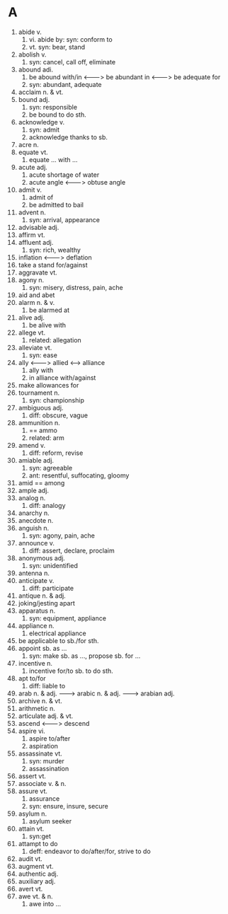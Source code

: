 # A

1. abide v.
   1. vi. abide by: syn: conform to
   2. vt. syn: bear, stand
2. abolish v.
   1. syn: cancel, call off, eliminate
3. abound adi.
   1. be abound with/in <---> be abundant in <---> be adequate for
   2. syn: abundant, adequate
4. acclaim n. & vt.
5. bound adj.
   1. syn: responsible
   2. be bound to do sth.
6. acknowledge v.
   1. syn: admit
   2. acknowledge thanks to sb.
7. acre n.
8. equate vt.
   1. equate ... with ...
9. acute adj.
   1. acute shortage of water
   2. acute angle <---> obtuse angle
10. admit v.
    1. admit of
    2. be admitted to bail
11. advent n.
    1. syn: arrival, appearance
12. advisable adj.
13. affirm vt.
14. affluent adj.
    1. syn: rich, wealthy
15. inflation <---> deflation
16. take a stand for/against
17. aggravate vt.
18. agony n.
    1. syn: misery, distress, pain, ache
19. aid and abet
20. alarm n. & v.
    1. be alarmed at
21. alive adj.
    1. be alive with
22. allege vt.
    1. related: allegation
23. alleviate vt.
    1. syn: ease
24. ally <---> allied <--> alliance
    1. ally with
    2. in alliance with/against
25. make allowances for
26. tournament n.
    1. syn: championship
27. ambiguous adj.
    1. diff: obscure, vague
28. ammunition n. 
    1. == ammo
    2. related: arm
29. amend v.
    1. diff: reform, revise
30. amiable adj.
    1. syn: agreeable
    2. ant: resentful, suffocating, gloomy
31. amid == among
32. ample adj.
33. analog n.
    1. diff: analogy
34. anarchy n.
35. anecdote n.
36. anguish n.
    1. syn: agony, pain, ache
37. announce v.
    1. diff: assert, declare, proclaim
38. anonymous adj.
    1. syn: unidentified
39. antenna n.
40. anticipate v.
    1. diff: participate
41. antique n. & adj.
42. joking/jesting apart
43. apparatus n.
    1. syn: equipment, appliance
44. appliance n.
    1. electrical appliance
45. be applicable to sb./for sth.
46. appoint sb. as ...
    1. syn: make sb. as ..., propose sb. for ...
47. incentive n.
    1. incentive for/to sb. to do sth.
48. apt to/for
    1. diff: liable to
49. arab n. & adj. ---> arabic n. & adj. ---> arabian adj.
50. archive n. & vt.
51. arithmetic n.
52. articulate adj. & vt.
53. ascend <---> descend
54. aspire vi.
    1. aspire to/after
    2. aspiration
55. assassinate vt.
    1. syn: murder
    2. assassination
56. assert vt.
57. associate v. & n.
58. assure vt.
    1. assurance
    2. syn: ensure, insure, secure
59. asylum n.
    1. asylum seeker
60. attain vt.
    1. syn:get
61. attampt to do
    1. deff: endeavor to do/after/for, strive to do
62. audit vt.
63. augment vt.
64. authentic adj.
65. auxiliary adj.
66. avert vt.
67. awe vt. & n.
    1. awe into ...